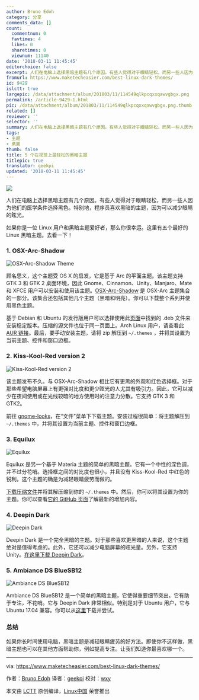 ```yaml
---
author: Bruno Edoh
category: 分享
comments_data: []
count:
  commentnum: 0
  favtimes: 4
  likes: 0
  sharetimes: 0
  viewnum: 11140
date: '2018-03-11 11:45:45'
editorchoice: false
excerpt: 人们在电脑上选择黑暗主题有几个原因。有些人觉得对于眼睛轻松，而另一些人因为他们的医学条件选择黑色。特别地，程序员喜欢黑暗的主题，因为可以减少眼睛的眩光。
fromurl: https://www.maketecheasier.com/best-linux-dark-themes/
id: 9429
islctt: true
largepic: /data/attachment/album/201803/11/114549qlkpcqxxqawvgbgx.png
permalink: /article-9429-1.html
pic: /data/attachment/album/201803/11/114549qlkpcqxxqawvgbgx.png.thumb.jpg
related: []
reviewer: ''
selector: ''
summary: 人们在电脑上选择黑暗主题有几个原因。有些人觉得对于眼睛轻松，而另一些人因为他们的医学条件选择黑色。特别地，程序员喜欢黑暗的主题，因为可以减少眼睛的眩光。
tags:
- 主题
- 桌面
thumb: false
title: 5 个在视觉上最轻松的黑暗主题
titlepic: true
translator: geekpi
updated: '2018-03-11 11:45:45'
---
```


![](/data/attachment/album/201803/11/114549qlkpcqxxqawvgbgx.png)


人们在电脑上选择黑暗主题有几个原因。有些人觉得对于眼睛轻松，而另一些人因为他们的医学条件选择黑色。特别地，程序员喜欢黑暗的主题，因为可以减少眼睛的眩光。


如果你是一位 Linux 用户和黑暗主题爱好者，那么你很幸运。这里有五个最好的 Linux 黑暗主题。去看一下！


### 1. OSX-Arc-Shadow


![OSX-Arc-Shadow Theme](/data/attachment/album/201803/11/114601w9bglrsl3i9n5yl9.png "OSX-Arc-Shadow Theme")


顾名思义，这个主题受 OS X 的启发，它是基于 Arc 的平面主题。该主题支持 GTK 3 和 GTK 2 桌面环境，因此 Gnome、Cinnamon、Unity、Manjaro、Mate 和 XFCE 用户可以安装和使用该主题。[OSX-Arc-Shadow](https://github.com/LinxGem33/OSX-Arc-Shadow/) 是 OSX-Arc 主题集合的一部分。该集合还包括其他几个主题（黑暗和明亮）。你可以下载整个系列并使用黑色主题。


基于 Debian 和 Ubuntu 的发行版用户可以选择使用此[页面](https://github.com/LinxGem33/OSX-Arc-Shadow/releases)中找到的 .deb 文件来安装稳定版本。压缩的源文件也位于同一页面上。Arch Linux 用户，请查看此 [AUR 链接](https://aur.archlinux.org/packages/osx-arc-shadow/)。最后，要手动安装主题，请将 zip 解压到 `~/.themes` ，并将其设置为当前主题、控件和窗口边框。


### 2. Kiss-Kool-Red version 2


![Kiss-Kool-Red version 2 ](/data/attachment/album/201803/11/114604t42tqq5cw5u1g2t2.png "Kiss-Kool-Red version 2 ")


该主题发布不久。与 OSX-Arc-Shadow 相比它有更黑的外观和红色选择框。对于那些希望电脑屏幕上有更强对比度和更少眩光的人尤其有吸引力。因此，它可以减少在夜间使用或在光线较暗的地方使用时的注意力分散。它支持 GTK 3 和 GTK2。


前往 [gnome-looks](https://www.gnome-look.org/p/1207964/)，在“文件”菜单下下载主题。安装过程很简单：将主题解压到 `~/.themes` 中，并将其设置为当前主题、控件和窗口边框。


### 3. Equilux


![Equilux](/data/attachment/album/201803/11/114605b96l4314m2lw832r.png "Equilux")


Equilux 是另一个基于 Materia 主题的简单的黑暗主题。它有一个中性的深色调，并不过分花哨。选择框之间的对比度也很小，并且没有 Kiss-Kool-Red 中红色的锐利。这个主题的确是为减轻眼睛疲劳而做的。


[下载压缩文件](https://www.gnome-look.org/p/1182169/)并将其解压缩到你的 `~/.themes` 中。然后，你可以将其设置为你的主题。你可以查看[它的 GitHub 页面](https://github.com/ddnexus/equilux-theme)了解最新的增加内容。


### 4. Deepin Dark


![Deepin Dark](/data/attachment/album/201803/11/114609oci0ehezq7xx3icc.png "Deepin Dark ")


Deepin Dark 是一个完全黑暗的主题。对于那些喜欢更黑暗的人来说，这个主题绝对是值得考虑的。此外，它还可以减少电脑屏幕的眩光量。另外，它支持 Unity。[在这里下载 Deepin Dark](https://www.gnome-look.org/p/1190867/)。


### 5. Ambiance DS BlueSB12


![Ambiance DS BlueSB12 ](/data/attachment/album/201803/11/114616krzye4zjidimelr4.png "Ambiance DS BlueSB12 ")


Ambiance DS BlueSB12 是一个简单的黑暗主题，它使得重要细节突出。它有助于专注，不花哨。它与 Deepin Dark 非常相似。特别是对于 Ubuntu 用户，它与 Ubuntu 17.04 兼容。你可以从[这里](https://www.gnome-look.org/p/1013664/)下载并尝试。


### 总结


如果你长时间使用电脑，黑暗主题是减轻眼睛疲劳的好方法。即使你不这样做，黑暗主题也可以在其他方面帮助你，例如提高专注。让我们知道你最喜欢哪一个。




---


via: <https://www.maketecheasier.com/best-linux-dark-themes/>


作者：[Bruno Edoh](https://www.maketecheasier.com) 译者：[geekpi](https://github.com/geekpi) 校对：[wxy](https://github.com/wxy)


本文由 [LCTT](https://github.com/LCTT/TranslateProject) 原创编译，[Linux中国](https://linux.cn/) 荣誉推出